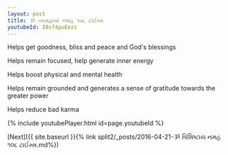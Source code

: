 ```yaml
---
layout: post
title: ૐ વ્યગ્રહાયાં નમહ ૧૦૮ ટાઈમ્સ
youtubeId: I0sf4puEezs
---
```

 
 
Helps get goodness, bliss and peace and God's blessings
 
Helps remain focused, help generate inner energy 
 
Helps boost physical and mental health 
 
Helps remain grounded and generates a sense of gratitude towards the greater power 
 
Helps reduce bad karma
 
 
 
 


{% include youtubePlayer.html id=page.youtubeId %}
 
[Next]({{ site.baseurl }}{% link  split2/_posts/2016-04-21-ૐ વિશિષ્ટાય નમહ ૧૦૮ ટાઈમ્સ.md%})
 
